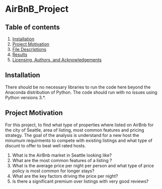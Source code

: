 # AirBnB_Project

## Table of contents

1. [Installation](#installation)
2. [Project Motivation](#motivation)
3. [File Descriptions](#files)
4. [Results](#results)
5. [Licensing, Authors, and Acknowledgements](#licensing)

## Installation<a name="installation"></a>
There should be no necessary libraries to run the code here beyond the Anaconda distribution of Python.  The code should run with no issues using Python versions 3.*.
## Project Motivation<a name="motivation"></a>

For this project, to find what type of properties where listed on AirBnb for the city of Seattle, area of listing, most common features and pricing strategy. The goal of the analysis is understand for a new host the minumum requirments to compete with existing listings and what type of discunt to offer to beat well rated hosts. 


1. What is the AirBnb market in Seattle looking like?
2. What are the most common features of a listing ?
3. What is the average price per night per person and what type of price policy is most common for longer stays?
4. What are the key factors driving the price per night? 
5. Is there a significant premium over listings with very good reviews? 
